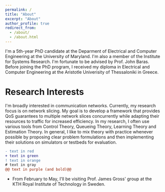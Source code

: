 ```yaml
---
permalink: /
title: "About"
excerpt: "About"
author_profile: true
redirect_from: 
  - /about/
  - /about.html
---
```


I'm a 5th-year PhD candidate at the Deparment of Electrical and Computer Engineering at the University of Maryland. I'm also a member of the Institute for Systems Research. I'm fortunate to be advised by Prof. John Baras. Before joining the PhD program, I received my diploma in Electrical and Computer Engineering at the Aristotle Univerisity of Thessaloniki in Greece.

# Research Interests

I'm broadly interested in communication networks. Currently, my research focus is on network slicing. My goal is to develop a framework that provides QoS guarantees to multiple network slices concurrently while adapting their resources to traffic for increased efficiency. In my research, I often use various tools from Control Theory, Queueing Theory, Learning Theory and Estimation Theory. In general, I like to mix theory with practice whenever possible by proposing clear problem formulations and then implementing their solutions on simulators or testbeds for evaluation. 

```diff
- text in red
+ text in green
! text in orange
# text in gray
@@ text in purple (and bold)@@
```
- From February to May, I'll be visiting Prof. James Gross' group at the KTH Royal Institute of Technology in Sweden.
